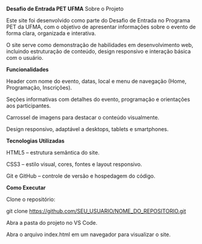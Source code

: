 **Desafio de Entrada PET UFMA**
Sobre o Projeto

Este site foi desenvolvido como parte do Desafio de Entrada no Programa PET da UFMA, com o objetivo de apresentar informações sobre o evento de forma clara, organizada e interativa.

O site serve como demonstração de habilidades em desenvolvimento web, incluindo estruturação de conteúdo, design responsivo e interação básica com o usuário.

**Funcionalidades**

Header com nome do evento, datas, local e menu de navegação (Home, Programação, Inscrições).

Seções informativas com detalhes do evento, programação e orientações aos participantes.

Carrossel de imagens para destacar o conteúdo visualmente.

Design responsivo, adaptável a desktops, tablets e smartphones.

**Tecnologias Utilizadas**

HTML5 – estrutura semântica do site.

CSS3 – estilo visual, cores, fontes e layout responsivo.

Git e GitHub – controle de versão e hospedagem do código.

**Como Executar**

Clone o repositório:

git clone https://github.com/SEU_USUARIO/NOME_DO_REPOSITORIO.git


Abra a pasta do projeto no VS Code.

Abra o arquivo index.html em um navegador para visualizar o site.

